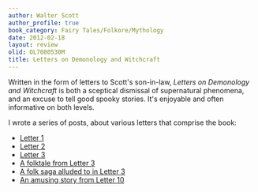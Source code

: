 ```yaml
---
author: Walter Scott
author_profile: true
book_category: Fairy Tales/Folkore/Mythology
date: 2012-02-18
layout: review
olid: OL7080530M
title: Letters on Demonology and Witchcraft
---
```


Written in the form of letters to Scott's son-in-law, *Letters on Demonology and Witchcraft* is both a sceptical dismissal of supernatural phenomena, and an excuse to tell good spooky stories. It's enjoyable and often informative on both levels. 

I wrote a series of posts, about various letters that comprise the book:

* [Letter 1](https://multoghost.wordpress.com/2012/02/18/letters-on-demonology-and-witchcraft-1/)
* [Letter 2](https://multoghost.wordpress.com/2012/02/19/letter-2-witchcraft-in-the-bible/)
* [Letter 3](https://multoghost.wordpress.com/2012/02/29/from-letter-3-river-gods-and-revenant-warriors/)
* [A folktale from Letter 3](https://multoghost.wordpress.com/2012/02/25/hiding-in-plain-sight/)
* [A folk saga alluded to in  Letter 3](https://multoghost.wordpress.com/2012/03/01/the-haunting-at-frodis-water/)
* [An amusing story from Letter 10](https://multoghost.wordpress.com/2012/03/07/truth-like-fiction/)